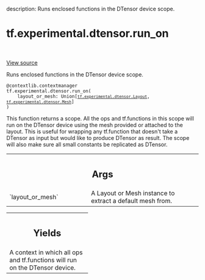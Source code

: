 description: Runs enclosed functions in the DTensor device scope.

<div itemscope itemtype="http://developers.google.com/ReferenceObject">
<meta itemprop="name" content="tf.experimental.dtensor.run_on" />
<meta itemprop="path" content="Stable" />
</div>

# tf.experimental.dtensor.run_on

<!-- Insert buttons and diff -->

<table class="tfo-notebook-buttons tfo-api nocontent" align="left">

</table>

<a target="_blank" class="external" href="/code/stable/tensorflow/dtensor/python/api.py">View source</a>



Runs enclosed functions in the DTensor device scope.

<pre class="devsite-click-to-copy prettyprint lang-py tfo-signature-link">
<code>@contextlib.contextmanager</code>
<code>tf.experimental.dtensor.run_on(
    layout_or_mesh: Union[<a href="../../../tf/experimental/dtensor/Layout.md"><code>tf.experimental.dtensor.Layout</code></a>, <a href="../../../tf/experimental/dtensor/Mesh.md"><code>tf.experimental.dtensor.Mesh</code></a>]
)
</code></pre>



<!-- Placeholder for "Used in" -->

This function returns a scope. All the ops and tf.functions in this scope will
run on the DTensor device using the mesh provided or attached to the layout.
This is useful for wrapping any tf.function that doesn't take a DTensor as
input but would like to produce DTensor as result. The scope will also make
sure all small constants be replicated as DTensor.

<!-- Tabular view -->
 <table class="responsive fixed orange">
<colgroup><col width="214px"><col></colgroup>
<tr><th colspan="2"><h2 class="add-link">Args</h2></th></tr>

<tr>
<td>
`layout_or_mesh`
</td>
<td>
A Layout or Mesh instance to extract a default mesh from.
</td>
</tr>
</table>



<!-- Tabular view -->
 <table class="responsive fixed orange">
<colgroup><col width="214px"><col></colgroup>
<tr><th colspan="2"><h2 class="add-link">Yields</h2></th></tr>
<tr class="alt">
<td colspan="2">
A context in which all ops and tf.functions will run on the DTensor device.
</td>
</tr>

</table>

